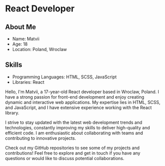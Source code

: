 # React Developer

## About Me
- Name: Matvii
- Age: 18
- Location: Poland, Wroclaw

## Skills
- Programming Languages: HTML, SCSS, JavaScript
- Libraries: React

Hello, I'm Matvii, a 17-year-old React developer based in Wroclaw, Poland. I have a strong passion for front-end development and enjoy creating dynamic and interactive web applications. My expertise lies in HTML, SCSS, and JavaScript, and I have extensive experience working with the React library.

I strive to stay updated with the latest web development trends and technologies, constantly improving my skills to deliver high-quality and efficient code. I am enthusiastic about collaborating with teams and contributing to innovative projects.

Check out my GitHub repositories to see some of my projects and contributions! Feel free to explore and get in touch if you have any questions or would like to discuss potential collaborations.

